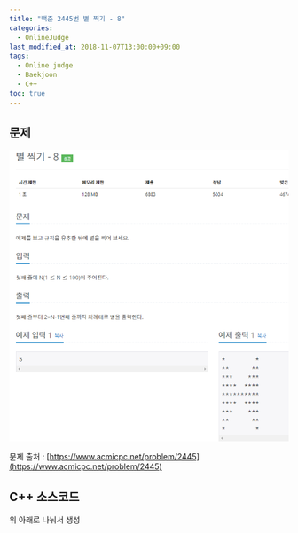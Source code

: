 ```yaml
---
title: "백준 2445번 별 찍기 - 8"
categories: 
  - OnlineJudge
last_modified_at: 2018-11-07T13:00:00+09:00
tags: 
  - Online judge
  - Baekjoon
  - C++
toc: true
---
```


## 문제

![2445](https://github.com/lesslate/lesslate.github.io/blob/master/assets/img/OnlineJudge/2445.png?raw=true)

문제 출처 : [https://www.acmicpc.net/problem/2445](https://www.acmicpc.net/problem/2445)



## C++ 소스코드

<script src="https://gist.github.com/lesslate/6d011d61b2ab42d398d8e9b051db6cf6.js"></script>

위 아래로 나눠서 생성